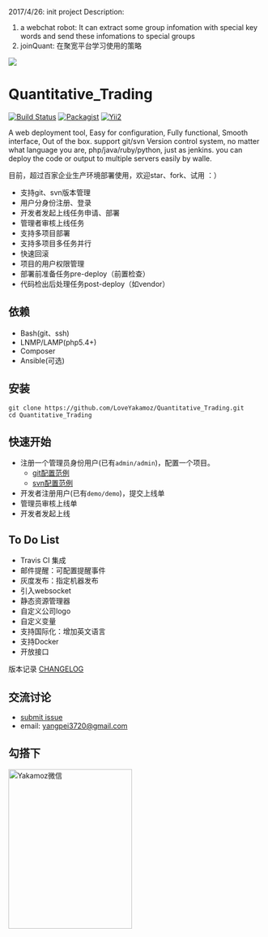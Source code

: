 2017/4/26: init project
Description:
1. a webchat robot: It can extract some group infomation with special key words and send these infomations to special groups
3. joinQuant: 在聚宽平台学习使用的策略 

![](https://raw.github.com/meolu/walle-web/master/docs/logo.jpg)

Quantitative_Trading
=========================
[![Build Status](https://travis-ci.org/meolu/walle-web.svg?branch=master)](https://travis-ci.org/meolu/walle-web)
[![Packagist](https://img.shields.io/packagist/v/meolu/walle-web.svg)](https://packagist.org/packages/meolu/walle-web)
[![Yii2](https://img.shields.io/badge/Powered_by-Yii_Framework-green.svg?style=flat)](http://www.yiiframework.com/)

A web deployment tool, Easy for configuration, Fully functional, Smooth interface, Out of the box.
support git/svn Version control system, no matter what language you are, php/java/ruby/python, just as jenkins. you can deploy the code or output to multiple servers easily by walle.

目前，超过百家企业生产环境部署使用，欢迎star、fork、试用 ：）

* 支持git、svn版本管理
* 用户分身份注册、登录
* 开发者发起上线任务申请、部署
* 管理者审核上线任务
* 支持多项目部署
* 支持多项目多任务并行
* 快速回滚
* 项目的用户权限管理
* 部署前准备任务pre-deploy（前置检查）
* 代码检出后处理任务post-deploy（如vendor）


依赖
---

* Bash(git、ssh)
* LNMP/LAMP(php5.4+)
* Composer
* Ansible(可选)

安装
----
```
git clone https://github.com/LoveYakamoz/Quantitative_Trading.git
cd Quantitative_Trading

```

快速开始
----
* 注册一个管理员身份用户(已有`admin/admin`)，配置一个项目。
    * [git配置范例](https://walle-web.io/docs/git-configuration.html)
    * [svn配置范例](https://walle-web.io/docs/svn-configuration.html)
* 开发者注册用户(已有`demo/demo`)，提交上线单
* 管理员审核上线单
* 开发者发起上线

To Do List
----

- Travis CI 集成
- 邮件提醒：可配置提醒事件
- 灰度发布：指定机器发布
- 引入websocket
- 静态资源管理器
- 自定义公司logo
- 自定义变量
- 支持国际化：增加英文语言
- 支持Docker
- 开放接口




版本记录
[CHANGELOG](https://github.com/LoveYakamoz/Quantitative_Trading/releases)


交流讨论
----
- [submit issue](https://github.com/LoveYakamoz/Quantitative_Trading/issues/new)
- email: yangpei3720@gmail.com

勾搭下
----
<img src="https://raw.githubusercontent.com/meolu/walle-web/feature-weixin/docs/weixin.wushuiyong.jpg" width="244" height="314" alt="Yakamoz微信" align=left />